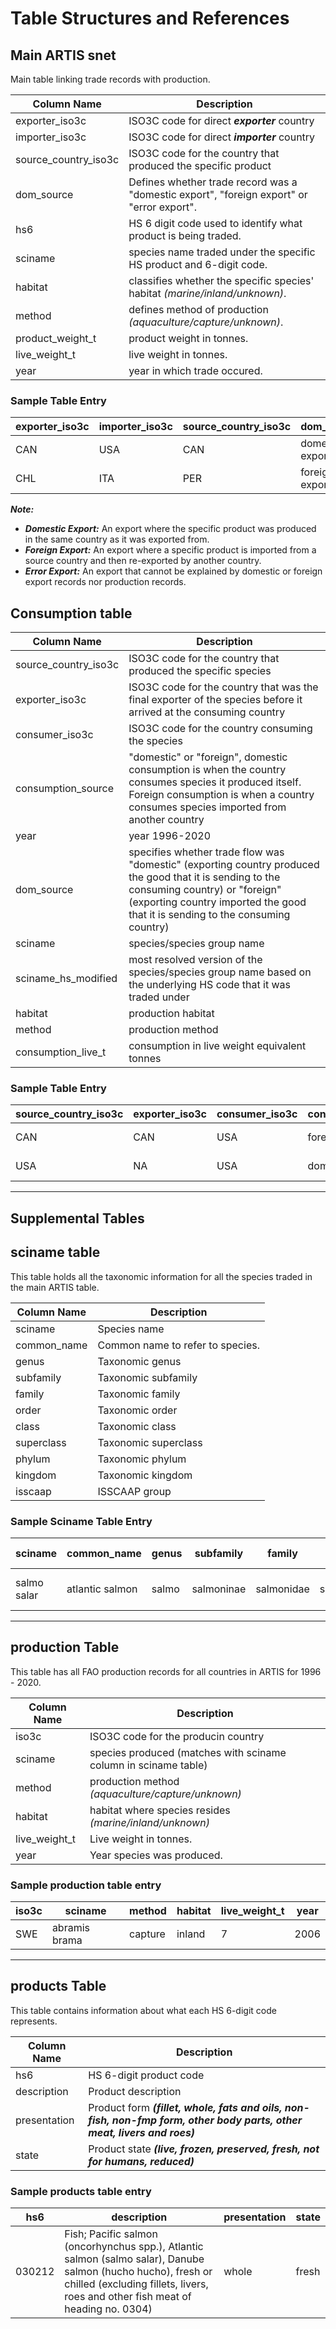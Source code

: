 # Table Structures and References

## Main ARTIS snet
Main table linking trade records with production.

| Column Name | Description |
| ----------- | ----------- |
| exporter_iso3c| ISO3C code for direct ***exporter*** country |
| importer_iso3c| ISO3C code for direct ***importer*** country |
| source_country_iso3c | ISO3C code for the country that produced the specific product |
| dom_source | Defines whether trade record was a "domestic export", "foreign export" or "error export". |
| hs6 | HS 6 digit code used to identify what product is being traded. |
| sciname | species name traded under the specific HS product and 6-digit code. |
| habitat | classifies whether the specific species' habitat *(marine/inland/unknown)*. |
| method | defines method of production *(aquaculture/capture/unknown)*. |
| product_weight_t | product weight in tonnes. |
| live_weight_t | live weight in tonnes. |
| year | year in which trade occured. |


### Sample Table Entry
| exporter_iso3c | importer_iso3c | source_country_iso3c | dom_source | hs6 | sciname | habitat | method | product_weight_t | live_weight_t | year |
| ----------- | ----------- | ----------- | ----------- | ----------- | ----------- | ----------- | ----------- | ----------- | ----------- | ----------- |
| CAN | USA | CAN | domestic export | 030212 | oncorhynchus keta | marine | capture | 870.34 | 1131.45 | 2017 |
| CHL | ITA | PER | foreign export | 230120 | engraulis ringens | marine | capture | 344.889 | 1026.11 | 2017 |

***Note:***
- ***Domestic Export:*** An export where the specific product was produced in the same country as it was exported from.
- ***Foreign Export:*** An export where a specific product is imported from a source country and then re-exported by another country.
- ***Error Export:*** An export that cannot be explained by domestic or foreign export records nor production records.

## Consumption table
| Column Name | Description |
| ----------- | ----------- |
| source_country_iso3c | ISO3C code for the country that produced the specific species |
| exporter_iso3c | ISO3C code for the country that was the final exporter of the species before it arrived at the consuming country |
| consumer_iso3c | ISO3C code for the country consuming the species |
| consumption_source | "domestic" or "foreign", domestic consumption is when the country consumes species it produced itself. Foreign consumption is when a country consumes species imported from another country |
| year | year 1996-2020 |
| dom_source | specifies whether trade flow was "domestic" (exporting country produced the good that it is sending to the consuming country) or "foreign" (exporting country imported the good that it is sending to the consuming country) |
| sciname | species/species group name |
| sciname_hs_modified | most resolved version of the species/species group name based on the underlying HS code that it was traded under |
| habitat | production habitat |
| method | production method |
| consumption_live_t | consumption in live weight equivalent tonnes |

### Sample Table Entry
| source_country_iso3c | exporter_iso3c  | consumer_iso3c | consumption_source | year | dom_source | sciname | sciname_hs_modified | habitat | method | consumption_live_t |
| ----------- | ----------- | ----------- | ----------- | ----------- | ----------- | ----------- | ----------- | ----------- | ----------- | ----------- |
| CAN | CAN | USA | foreign | 2020 | domestic | salmo salar | marine | capture | 200.00 |
| USA | NA | USA | domestic | 2020 | NA | salmo salar | marine | capture | 350.00 |

---

## Supplemental Tables

## sciname table
This table holds all the taxonomic information for all the species traded in the main ARTIS table.

| Column Name | Description |
| ----------- | ----------- |
| sciname | Species name |
| common_name | Common name to refer to species. |
| genus | Taxonomic genus |
| subfamily | Taxonomic subfamily |
| family | Taxonomic family |
| order | Taxonomic order |
| class | Taxonomic class |
| superclass | Taxonomic superclass |
| phylum | Taxonomic phylum |
| kingdom | Taxonomic kingdom |
| isscaap | ISSCAAP group |


### Sample Sciname Table Entry
| sciname | common_name | genus | subfamily | family | order | class | superclass | phylum | kingdom | isscaap group |
| ----------- | ----------- | ----------- | ----------- | ----------- | ----------- | ----------- | ----------- | ----------- | ----------- | ----------- |
| salmo salar | atlantic salmon | salmo | salmoninae | salmonidae | salmoniformes | actinopteri | osteichthyes | chordata | animalia | Salmons, trouts, smelts |
---

## production Table
This table has all FAO production records for all countries in ARTIS for 1996 - 2020.

| Column Name | Description |
| ----------- | ----------- |
| iso3c | ISO3C code for the producin country |
| sciname | species produced (matches with sciname column in sciname table) |
| method | production method *(aquaculture/capture/unknown)* |
| habitat | habitat where species resides *(marine/inland/unknown)* |
| live_weight_t | Live weight in tonnes. |
| year | Year species was produced. |

### Sample production table entry
| iso3c | sciname | method | habitat | live_weight_t | year |
| ----------- | ----------- | ----------- | ----------- | ----------- | ----------- |
| SWE | abramis brama | capture | inland | 7 | 2006 |

---

## products Table
This table contains information about what each HS 6-digit code represents.

| Column Name | Description |
| ----------- | ----------- |
| hs6 | HS 6-digit product code |
| description | Product description |
| presentation | Product form ***(fillet, whole, fats and oils, non-fish, non-fmp form, other body parts, other meat, livers and roes)*** |
| state | Product state ***(live, frozen, preserved, fresh, not for humans, reduced)*** |


### Sample products table entry
| hs6 | description | presentation | state |
| ----------- | ----------- | ----------- | ----------- |
| 030212 | Fish; Pacific salmon (oncorhynchus spp.), Atlantic salmon (salmo salar), Danube salmon (hucho hucho), fresh or chilled (excluding fillets, livers, roes and other fish meat of heading no. 0304)| whole | fresh |

